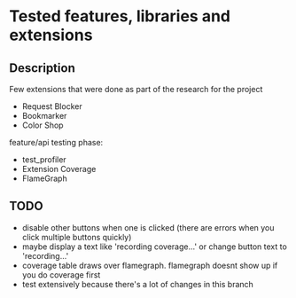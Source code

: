 # Tested features, libraries and extensions

## Description

Few extensions that were done as part of the research for the project

- Request Blocker
- Bookmarker
- Color Shop

feature/api testing phase:

- test_profiler
- Extension Coverage
- FlameGraph

## TODO

- disable other buttons when one is clicked (there are errors when you click multiple buttons quickly)
- maybe display a text like 'recording coverage...' or change button text to 'recording...'
- coverage table draws over flamegraph. flamegraph doesnt show up if you do coverage first
- test extensively because there's a lot of changes in this branch
